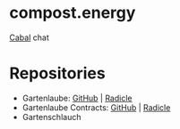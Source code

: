 # compost.energy

[Cabal](cabal://9069f63d7eb05644d1553a192c5c13a6e402479ed884f844ec7c26d70192d93b) chat

# Repositories

* Gartenlaube: [GitHub](https://github.com/kenokenobingo/gartenlaube) \| [Radicle](rad:git:hnrkxh6eq99j48qjm49hucd5fhp9wxqrcbeso)
* Gartenlaube Contracts: [GitHub](https://github.com/kenokenobingo/gartenlaube-contracts/) \| [Radicle](rad:git:hnrkx34ytbmju44hfq6atrdszssry7gjogiko)
* Gartenschlauch

